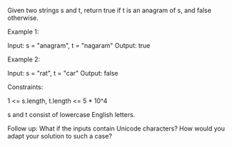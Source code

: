 Given two strings s and t, return true if t is an anagram of s, and false otherwise.

 

Example 1:

Input: s = "anagram", t = "nagaram"
Output: true

Example 2:

Input: s = "rat", t = "car"
Output: false
 

Constraints:

1 <= s.length, t.length <= 5 * 10^4

s and t consist of lowercase English letters.
 

Follow up: What if the inputs contain Unicode characters? How would you adapt your solution to such a case?
